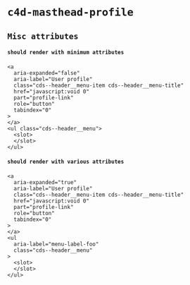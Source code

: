 # `c4d-masthead-profile`

## `Misc attributes`

####   `should render with minimum attributes`

```
<a
  aria-expanded="false"
  aria-label="User profile"
  class="cds--header__menu-item cds--header__menu-title"
  href="javascript:void 0"
  part="profile-link"
  role="button"
  tabindex="0"
>
</a>
<ul class="cds--header__menu">
  <slot>
  </slot>
</ul>

```

####   `should render with various attributes`

```
<a
  aria-expanded="true"
  aria-label="User profile"
  class="cds--header__menu-item cds--header__menu-title"
  href="javascript:void 0"
  part="profile-link"
  role="button"
  tabindex="0"
>
</a>
<ul
  aria-label="menu-label-foo"
  class="cds--header__menu"
>
  <slot>
  </slot>
</ul>

```

